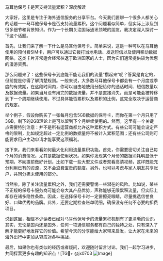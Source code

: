 马耳他保号卡是否支持流量累积？深度解读

大家好，这里是专注于海外通信服务的分享平台。今天我们要聊一个很多人都关心的话题——马耳他保号卡是否支持流量累积。这个问题看似简单，但实际上涉及到很多细节和背景知识。作为一个长期关注国际通讯领域的朋友，我决定深入探讨一下这个话题。

首先，让我们来了解一下什么是马耳他保号卡。简单来说，这是一种可以在马耳他使用的预付费SIM卡，用户可以通过它拨打当地电话、发送短信以及使用移动数据网络。这类卡片非常适合经常往返于欧洲国家的人士，因为它们通常提供较为优惠的漫游资费。

那么问题来了：这些保号卡到底能不能让我们的流量“攒起来”呢？答案是肯定的，但前提是你得了解清楚规则。一般来说，大多数马耳他保号卡都会有一个月度或季度的有效期，在这段时间内，你可以自由地使用分配给你的通话时间、短信数量以及数据流量。如果当月没有用完的数据流量，并不是直接消失，而是可能会被转移到下一个周期继续使用。不过具体能否累积以及累积的比例，这完全取决于运营商的规定。

举个例子，假设你购买了一张每月包含5GB数据的保号卡，而你在第一个月只用了3GB，剩下的2GB理论上是可以留到下个月继续使用的。然而，这里有一个关键点需要特别注意：并不是所有运营商都允许这种累积方式。有些公司可能会设定严格的限制，比如规定超过一定比例的数据量将不被计入累积范围；还有些公司则可能要求用户主动申请才能享受这项福利。

接下来，我们来看看如何最大化利用流量累积功能。首先，你需要密切关注自己每个月的消费情况，尤其是数据使用状况。如果你发现某个月份的数据消耗明显低于预期，不妨提前做好计划，比如下载一些大型文件或者观看高清视频，这样既能充分利用已有的资源，又不会浪费宝贵的额度。另外，也可以考虑与家人朋友共享账户，共同分担未使用的部分。

当然啦，除了关注流量累积之外，我们还需要警惕一些潜在的风险。比如说，某些不正规的保号卡服务商可能会夸大其产品优势，声称能够无限累积流量，但实际上却存在诸多隐性条款。因此，在选择保号卡时一定要擦亮眼睛，尽量挑选信誉良好、口碑优秀的品牌。此外，还要定期检查账单明细，确保没有任何不必要的扣费项目。

说到这里，相信不少读者已经对马耳他保号卡的流量累积机制有了更清晰的认识。其实，无论是国内还是国外，任何一项通信服务都有自己的独特之处，只有深入了解才能更好地发挥它的价值。希望今天的分享能给大家带来启发，让大家在未来的海外出行中更加从容应对各种挑战。

最后，如果你也有类似的经历或者疑问，欢迎随时留言讨论。我们一起学习进步，共同探索更多有趣的知识点！[TG💪+ @jx0703 ![Image](https://github.com/user-attachments/assets/dbca1d08-cadb-493c-b0ec-ad6f7a83f270)]